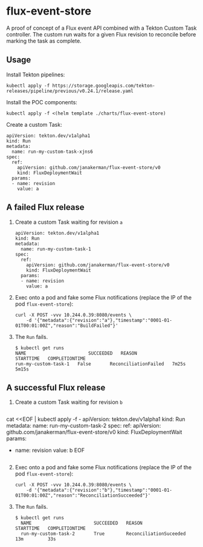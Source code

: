 # flux-event-store

A proof of concept of a Flux event API combined with a Tekton Custom Task controller. The custom run waits for a given
Flux revision to reconcile before marking the task as complete.

## Usage

Install Tekton pipelines:

```
kubectl apply -f https://storage.googleapis.com/tekton-releases/pipeline/previous/v0.24.1/release.yaml
```

Install the POC components:
```
kubectl apply -f <(helm template ./charts/flux-event-store)
```

Create a custom Task:
```
apiVersion: tekton.dev/v1alpha1
kind: Run
metadata:
  name: run-my-custom-task-xjns6
spec:
  ref:
    apiVersion: github.com/janakerman/flux-event-store/v0
    kind: FluxDeploymentWait
  params:
  - name: revision
    value: a
```

## A failed Flux release

1. Create a custom Task waiting for revision `a`

    ```
    apiVersion: tekton.dev/v1alpha1
    kind: Run
    metadata:
      name: run-my-custom-task-1
    spec:
      ref:
        apiVersion: github.com/janakerman/flux-event-store/v0
        kind: FluxDeploymentWait
      params:
      - name: revision
        value: a
    ```

2. Exec onto a pod and fake some Flux notifications (replace the IP of the pod `flux-event-store`):

    ```
    curl -X POST -vvv 10.244.0.39:8080/events \
        -d '{"metadata":{"revision":"a"},"timestamp":"0001-01-01T00:01:00Z","reason":"BuildFailed"}'
    ```
   
3. The `Run` fails.

    ```
    $ kubectl get runs
    NAME                       SUCCEEDED   REASON                 STARTTIME   COMPLETIONTIME
    run-my-custom-task-1   False       ReconciliationFailed   7m25s       5m15s
    ```
   
## A successful Flux release

1. Create a custom Task waiting for revision `b`

    ```
cat <<EOF | kubectl apply -f -
apiVersion: tekton.dev/v1alpha1
kind: Run
metadata:
  name: run-my-custom-task-2
spec:
  ref:
    apiVersion: github.com/janakerman/flux-event-store/v0
    kind: FluxDeploymentWait
  params:
  - name: revision
    value: b
EOF
    ```

2. Exec onto a pod and fake some Flux notifications (replace the IP of the pod `flux-event-store`):

    ```
    curl -X POST -vvv 10.244.0.39:8080/events \
        -d '{"metadata":{"revision":"b"},"timestamp":"0001-01-01T00:01:00Z","reason":"ReconciliationSucceeded"}'
    ```
   
3. The `Run` fails.

    ```
    $ kubectl get runs
      NAME                       SUCCEEDED   REASON                   STARTTIME   COMPLETIONTIME
      run-my-custom-task-2       True        ReconciliationSuceeded   13m         33s
    ```